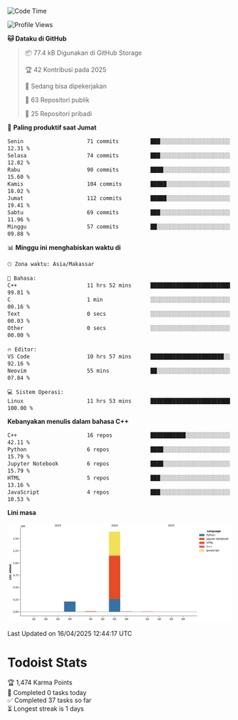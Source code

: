 <!--START_SECTION:waka-->
![Code Time](http://img.shields.io/badge/Code%20Time-170%20hrs%207%20mins-blue)

![Profile Views](http://img.shields.io/badge/Profil%20dilihat-0-blue)

**🐱 Dataku di GitHub** 

> 📦 77.4 kB Digunakan di GitHub Storage 
 > 
> 🏆 42 Kontribusi pada 2025
 > 
> 💼 Sedang bisa dipekerjakan
 > 
> 📜 63 Repositori publik 
 > 
> 🔑 25 Repositori pribadi 
 > 
📅 **Paling produktif saat Jumat** 

```text
Senin                    71 commits          ███░░░░░░░░░░░░░░░░░░░░░░   12.31 % 
Selasa                   74 commits          ███░░░░░░░░░░░░░░░░░░░░░░   12.82 % 
Rabu                     90 commits          ████░░░░░░░░░░░░░░░░░░░░░   15.60 % 
Kamis                    104 commits         █████░░░░░░░░░░░░░░░░░░░░   18.02 % 
Jumat                    112 commits         █████░░░░░░░░░░░░░░░░░░░░   19.41 % 
Sabtu                    69 commits          ███░░░░░░░░░░░░░░░░░░░░░░   11.96 % 
Minggu                   57 commits          ██░░░░░░░░░░░░░░░░░░░░░░░   09.88 % 
```


📊 **Minggu ini menghabiskan waktu di** 

```text
🕑︎ Zona waktu: Asia/Makassar

💬 Bahasa: 
C++                      11 hrs 52 mins      █████████████████████████   99.81 % 
C                        1 min               ░░░░░░░░░░░░░░░░░░░░░░░░░   00.16 % 
Text                     0 secs              ░░░░░░░░░░░░░░░░░░░░░░░░░   00.03 % 
Other                    0 secs              ░░░░░░░░░░░░░░░░░░░░░░░░░   00.00 % 

🔥 Editor: 
VS Code                  10 hrs 57 mins      ███████████████████████░░   92.16 % 
Neovim                   55 mins             ██░░░░░░░░░░░░░░░░░░░░░░░   07.84 % 

💻 Sistem Operasi: 
Linux                    11 hrs 53 mins      █████████████████████████   100.00 % 
```

**Kebanyakan menulis dalam bahasa C++** 

```text
C++                      16 repos            ███████████░░░░░░░░░░░░░░   42.11 % 
Python                   6 repos             ████░░░░░░░░░░░░░░░░░░░░░   15.79 % 
Jupyter Notebook         6 repos             ████░░░░░░░░░░░░░░░░░░░░░   15.79 % 
HTML                     5 repos             ███░░░░░░░░░░░░░░░░░░░░░░   13.16 % 
JavaScript               4 repos             ███░░░░░░░░░░░░░░░░░░░░░░   10.53 % 
```



**Lini masa**

![Lines of Code chart](https://raw.githubusercontent.com/yusuf601/yusuf601/main/assets/bar_graph.png)


 Last Updated on 16/04/2025 12:44:17 UTC
<!--END_SECTION:waka-->
# Todoist Stats

<!-- TODO-IST:START -->
🏆  1,474 Karma Points           
🌸  Completed 0 tasks today           
✅  Completed 37 tasks so far           
⏳  Longest streak is 1 days
<!-- TODO-IST:END -->

